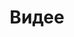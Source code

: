 ---
title: Видее
description: Видеоролики
image: "video.jpg"
style:
    background: "#2a9d8f"
    color: "#fff"
---